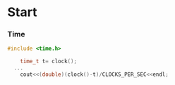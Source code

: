 # Start


### Time

```cpp
#include <time.h>

	time_t t= clock();
  ...
	cout<<(double)(clock()-t)/CLOCKS_PER_SEC<<endl;
```



